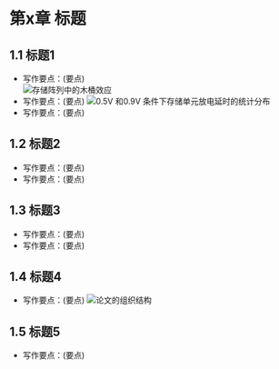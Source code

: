 
# 第x章 标题
## 1.1 标题1
- 写作要点：(要点)  
  ![存储阵列中的木桶效应](pictures_final/page_11_fig_1.png)  
- 写作要点：(要点)
  ![0.5V 和0.9V 条件下存储单元放电延时的统计分布](pictures_final/page_12_fig_1.png)  
- 写作要点：(要点)

## 1.2 标题2
- 写作要点：(要点)
- 写作要点：(要点)

## 1.3 标题3
- 写作要点：(要点)
- 写作要点：(要点)

## 1.4 标题4
- 写作要点：(要点)
  ![论文的组织结构](pictures_final/page_13_fig_1.png)

## 1.5 标题5
- 写作要点：(要点)
